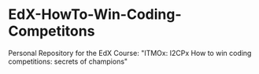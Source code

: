 # EdX-HowTo-Win-Coding-Competitons
Personal Repository for the EdX Course: "ITMOx: I2CPx How to win coding competitions: secrets of champions"
